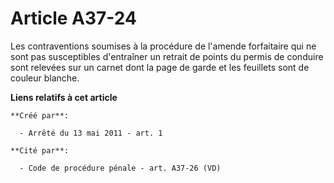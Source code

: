 # Article A37-24

Les contraventions soumises à la procédure de l'amende forfaitaire qui ne sont pas susceptibles d'entraîner un retrait de
points du permis de conduire sont relevées sur un carnet dont la page de garde et les feuillets sont de couleur blanche.

**Liens relatifs à cet article**

	**Créé par**:

	  - Arrêté du 13 mai 2011 - art. 1

	**Cité par**:

	  - Code de procédure pénale - art. A37-26 (VD)
